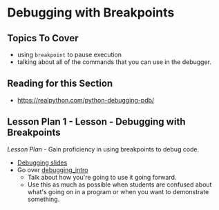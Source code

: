 # Debugging with Breakpoints

## Topics To Cover

- using `breakpoint` to pause execution
- talking about all of the commands that you can use in the debugger.

## Reading for this Section
- https://realpython.com/python-debugging-pdb/

## Lesson Plan 1 - Lesson - Debugging with Breakpoints

*Lesson Plan* - Gain proficiency in using breakpoints to debug code.

- [Debugging slides](./slide_builds/debugging-with-breakpoints-0-export.pdf)
- Go over [debugging_intro](debugging_intro_start/README.md)
  - Talk about how you're going to use it going forward.
  - Use this as much as possible when students are confused about what's going on in a program or when you want to demonstrate something.
